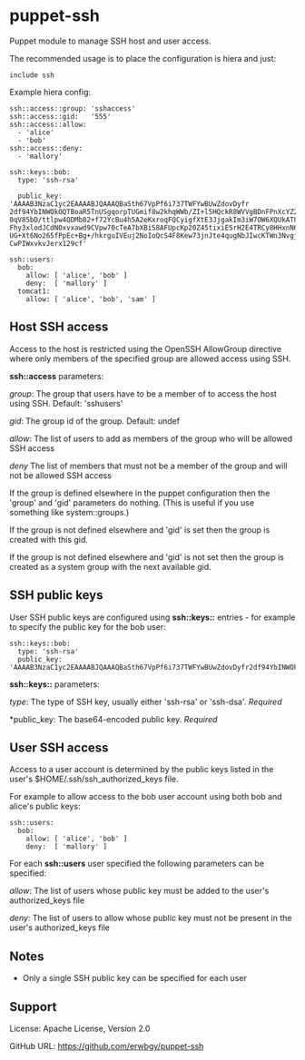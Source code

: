 # puppet-ssh

Puppet module to manage SSH host and user access.

The recommended usage is to place the configuration is hiera and just:

    include ssh

Example hiera config:

    ssh::access::group: 'sshaccess'
    ssh::access::gid:   '555'
    ssh::access::allow:
      - 'alice'
      - 'bob'
    ssh::access::deny:
      - 'mallory'
    
    ssh::keys::bob:
      type: 'ssh-rsa'

      public_key: 'AAAAB3NzaC1yc2EAAAABJQAAAQBaSth67VpPf6i737TWFYwBUwZdovDyfr
    2df94YbINWOkOQTBoaR5TnUSgqorpTUGmif8w2khqWWb/ZI+l5HQckR8WVVgBDnFPnXcYZ2ok
    0qV85bD/ttlpw4QDMb82+f72YcBu4h5A2eKxroqFQCyigfXtE3JjgakIm3iW7OW6XQUkAT8MZ
    Fhy3xlodJCdNOxvxawd9CVpw70cTeA7bXBiS8AFUpcKp20Z45tixiESrH2E4TRCy8HHxnN6fG
    UG+Xt6No265fPpEc+Bg+/hkrguIVEuj2NoIoQcS4F8Kew73jnJte4qugNbJIwcKTWn3NvgjA2
    CwPIWxvkvJerx129cf'

    ssh::users:
      bob:
        allow: [ 'alice', 'bob' ]
        deny:  [ 'mallory' ]
      tomcat1:
        allow: [ 'alice', 'bob', 'sam' ]

## Host SSH access

Access to the host is restricted using the OpenSSH AllowGroup directive where
only members of the specified group are allowed access using SSH.

**ssh::access** parameters:

*group*: The group that users have to be a member of to access the host using
SSH.  Default: 'sshusers'

*gid*: The group id of the group. Default: undef

*allow*: The list of users to add as members of the group who will be allowed
SSH access

*deny* The list of members that must not be a member of the group and will not
be allowed SSH access

If the group is defined elsewhere in the puppet configuration then the 'group'
and 'gid' parameters do nothing.  (This is useful if you use something like
system::groups.)

If the group is not defined elsewhere and 'gid' is set then the group is
created with this gid.

If the group is not defined elsewhere and 'gid' is not set then the group is
created as a system group with the next available gid.

## SSH public keys

User SSH public keys are configured using **ssh::keys::<username>** entries -
for example to specify the public key for the bob user:

    ssh::keys::bob:
      type: 'ssh-rsa'
      public_key: 'AAAAB3NzaC1yc2EAAAABJQAAAQBaSth67VpPf6i737TWFYwBUwZdovDyfr2df94YbINWOkOQTBoaR5TnUSgqorpTUGmif8w2khqWWb/ZI+l5HQckR8WVVgBDnFPnXcYZ2ok0qV85bD/ttlpw4QDMb82+f72YcBu4h5A2eKxroqFQCyigfXtE3JjgakIm3iW7OW6XQUkAT8MZFhy3xlodJCdNOxvxawd9CVpw70cTeA7bXBiS8AFUpcKp20Z45tixiESrH2E4TRCy8HHxnN6fGUG+Xt6No265fPpEc+Bg+/hkrguIVEuj2NoIoQcS4F8Kew73jnJte4qugNbJIwcKTWn3NvgjA2CwPIWxvkvJerx129cf'

**ssh::keys::<username>** parameters:

*type*: The type of SSH key, usually either 'ssh-rsa' or 'ssh-dsa'. *Required*

*public_key: The base64-encoded public key. *Required*

## User SSH access

Access to a user account is determined by the public keys listed in the user's
$HOME/.ssh/ssh_authorized_keys file.  

For example to allow access to the bob user account using both bob and alice's
public keys:

    ssh::users:
      bob:
        allow: [ 'alice', 'bob' ]
        deny:  [ 'mallory' ]

For each **ssh::users** user specified the following parameters can be
specified:

*allow*: The list of users whose public key must be added to the
user's authorized_keys file

*deny*: The list of users to allow whose public key must not be present in
the user's authorized_keys file

## Notes

* Only a single SSH public key can be specified for each user

## Support

License: Apache License, Version 2.0

GitHub URL: https://github.com/erwbgy/puppet-ssh
